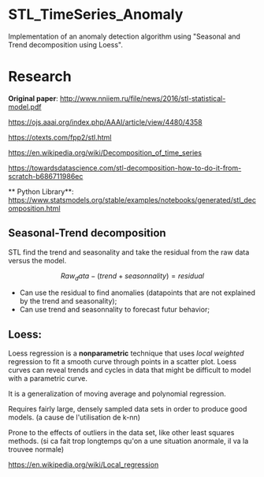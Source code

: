 # STL_TimeSeries_Anomaly
Implementation of an anomaly detection algorithm using "Seasonal and Trend decomposition using Loess".

# Research

**Original paper**:
http://www.nniiem.ru/file/news/2016/stl-statistical-model.pdf

https://ojs.aaai.org/index.php/AAAI/article/view/4480/4358

https://otexts.com/fpp2/stl.html

https://en.wikipedia.org/wiki/Decomposition_of_time_series

https://towardsdatascience.com/stl-decomposition-how-to-do-it-from-scratch-b686711986ec

** Python Library**:
https://www.statsmodels.org/stable/examples/notebooks/generated/stl_decomposition.html



## Seasonal-Trend decomposition
STL find the trend and seasonality and take the residual from the raw data versus the model.

```math
Raw_data - (trend + seasonnality) = residual
```

- Can use the residual to find anomalies (datapoints that are not explained by the trend and seasonality);
- Can use trend and seasonnality to forecast futur behavior;

## Loess:

Loess regression is a **nonparametric** technique that uses *local weighted* regression to fit a smooth curve through points in a scatter plot. Loess curves can reveal trends and cycles in data that might be difficult to model with a parametric curve.

It is a generalization of moving average and polynomial regression.

Requires fairly large, densely sampled data sets in order to produce good models. (a cause de l'utilisation de k-nn)

Prone to the effects of outliers in the data set, like other least squares methods. (si ca fait trop longtemps qu'on a une situation anormale, il va la trouvee normale)

https://en.wikipedia.org/wiki/Local_regression


